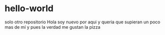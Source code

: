# hello-world
solo otro repositorio 
Hola  soy nuevo por aqui y queria que supieran un poco mas de mí  y pues la verdad me gustan la pizza 
